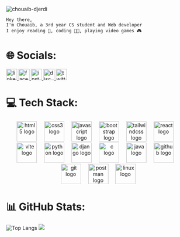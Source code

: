 <p align="left"> <img src="https://komarev.com/ghpvc/?username=chouaib-djerdi&label=Profile%20views&color=0e75b6&style=flat" alt="chouaib-djerdi" /> </p>


  
```
Hey there, 
I'm Chouaib, a 3rd year CS student and Web developer
I enjoy reading 📖, coding 👨‍💻, playing video games 🎮
```


  
# 🌐 Socials:
<div align="left">
  <a href="https://www.linkedin.com/in/chouaib-djerdi-53b30b254" target="_blank">
    <img src="https://img.shields.io/static/v1?message=LinkedIn&logo=linkedin&label=&color=0077B5&logoColor=white&labelColor=&style=for-the-badge" height="30" alt="linkedin logo"  />
  </a>
  <a href="https://facebook.com/Chouaib.Djerdi" target="_blank">
    <img src="https://img.shields.io/static/v1?message=Facebook&logo=facebook&label=&color=1877F2&logoColor=white&labelColor=&style=for-the-badge" height="30" alt="facebook logo"  />
  </a>
  <a href="https://instagram.com/chouaib.djerdi" target="_blank">
    <img src="https://img.shields.io/static/v1?message=Instagram&logo=instagram&label=&color=E4405F&logoColor=white&labelColor=&style=for-the-badge" height="30" alt="instagram logo"  />
  </a>
  <a href="https://discord.gg/Chouaib__Djerdi#9337" target="_blank">
    <img src="https://img.shields.io/static/v1?message=Discord&logo=discord&label=&color=7289DA&logoColor=white&labelColor=&style=for-the-badge" height="30" alt="discord logo"  />
  </a>
  <a href="https://twitter.com/Chouaib_Djerdi" target="_blank">
    <img src="https://img.shields.io/static/v1?message=Twitter&logo=twitter&label=&color=1DA1F2&logoColor=white&labelColor=&style=for-the-badge" height="30" alt="twitter logo"  />
  </a>
</div>

# 💻 Tech Stack:
###

<div align="center">
  <img src="https://skillicons.dev/icons?i=html" height="55" alt="html5 logo"  />
  <img width="12" />
  <img src="https://skillicons.dev/icons?i=css" height="55" alt="css3 logo"  />
  <img width="12" />
  <img src="https://skillicons.dev/icons?i=js" height="55" alt="javascript logo"  />
  <img width="12" />
  <img src="https://skillicons.dev/icons?i=bootstrap" height="55" alt="bootstrap logo"  />
  <img width="12" />
  <img src="https://skillicons.dev/icons?i=tailwind" height="55" alt="tailwindcss logo"  />
  <img width="12" />
  <img src="https://skillicons.dev/icons?i=react" height="55" alt="react logo"  />
  <img width="12" />
  <img src="https://skillicons.dev/icons?i=vite" height="55" alt="vite logo"  />
  <img width="12" />
  <img src="https://skillicons.dev/icons?i=py" height="55" alt="python logo"  />
  <img width="12" />
  <img src="https://skillicons.dev/icons?i=django" height="55" alt="django logo"  />
  <img width="12" />
  <img src="https://skillicons.dev/icons?i=c" height="55" alt="c logo"  />
  <img width="12" />
  <img src="https://skillicons.dev/icons?i=java" height="55" alt="java logo"  />
  <img width="12" />
  <img src="https://skillicons.dev/icons?i=github" height="55" alt="github logo"  />
  <img width="12" />
  <img src="https://skillicons.dev/icons?i=git" height="55" alt="git logo"  />
  <img width="12" />
  <img src="https://skillicons.dev/icons?i=postman" height="55" alt="postman logo"  />
  <img width="12" />
  <img src="https://skillicons.dev/icons?i=linux" height="55" alt="linux logo"  />
</div>

###

# 📊 GitHub Stats:
![Top Langs](https://github-readme-stats.vercel.app/api/top-langs/?username=Chouaib-Djerdi&theme=chartreuse-dark&size_weight=0.5&count_weight=0.5)
![](https://github-readme-streak-stats.herokuapp.com/?user=Chouaib-Djerdi&theme=chartreuse-dark&hide_border=false)
